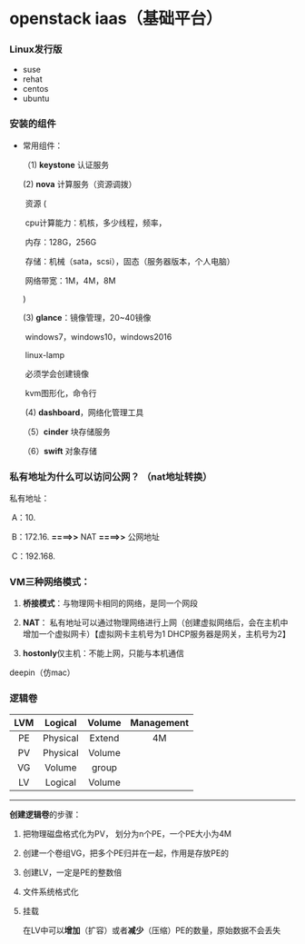 # openstack  iaas（基础平台）

### Linux发行版

- suse  
- rehat  
- centos  
- ubuntu

### 安装的组件

- 常用组件： 

  （1) **keystone** 认证服务

     (2) **nova**  计算服务（资源调拨）

  ​		资源 (

  ​		cpu计算能力：机核，多少线程，频率，

  ​		内存：128G，256G

  ​		存储：机械（sata，scsi），固态（服务器版本，个人电脑）
  
  ​		网络带宽：1M，4M，8M
  
  )
  
     (3) **glance**：镜像管理，20~40镜像
  
  ​				windows7，windows10，windows2016
  
  ​				linux-lamp
  
  ​				必须学会创建镜像
  
  ​				kvm图形化，命令行
  
  ​	(4) **dashboard**，网络化管理工具
  
   （5）**cinder** 块存储服务
  
   （6）**swift** 对象存储



### 私有地址为什么可以访问公网？ （nat地址转换）

私有地址：

​				A：10.

​				B：172.16.       **====>>**  NAT **====>>**  公网地址

​				C：192.168.

### VM三种网络模式：

1. **桥接模式**：与物理网卡相同的网络，是同一个网段

2. **NAT**： 私有地址可以通过物理网络进行上网（创建虚拟网络后，会在主机中增加一个虚拟网卡）【虚拟网卡主机号为1    DHCP服务器是网关，主机号为2】

3. **hostonly**仅主机：不能上网，只能与本机通信



deepin（仿mac）

### 逻辑卷

| LVM  | Logical  | Volume | Management |
| :--: | :------: | :----: | :--------: |
|  PE  | Physical | Extend |     4M     |
|  PV  | Physical | Volume |            |
|  VG  |  Volume  | group  |            |
|  LV  | Logical  | Volume |            |

----

**创建逻辑卷**的步骤：

1. 把物理磁盘格式化为PV， 划分为n个PE，一个PE大小为4M

2. 创建一个卷组VG，把多个PE归并在一起，作用是存放PE的

3. 创建LV，一定是PE的整数倍

4. 文件系统格式化

5. 挂载

   在LV中可以**增加**（扩容）或者**减少**（压缩）PE的数量，原始数据不会丢失

